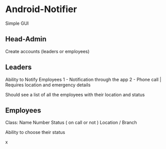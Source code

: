 # Android-Notifier

Simple GUI

## Head-Admin
Create accounts (leaders or employees)

## Leaders
Ability to Notify Employees 
       1 - Notification through the app
       2 - Phone call
       | Requires location and emergency details

Should see a list of all the employees with their location and status 


## Employees
Class: Name
       Number
       Status ( on call or not )
       Location / Branch
       
Ability to choose their status

x
